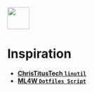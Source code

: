 <img src="https://cdn-icons-png.flaticon.com/128/7119/7119415.png" width="50" />
<br>

# Inspiration

- **[ChrisTitusTech `linutil`](https://github.com/ChrisTitusTech)**
- **[ML4W `Dotfiles Script`](https://github.com/mylinuxforwork)** 

